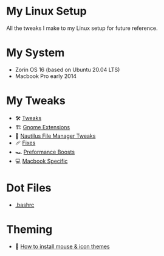 # My Linux Setup
All the tweaks I make to my Linux setup for future reference.

# My System 
- Zorin OS 16 (based on Ubuntu 20.04 LTS)
- Macbook Pro early 2014

# My Tweaks
- 🛠️ [Tweaks](Tweaks.md)
- 🏗️ [Gnome Extensions](GnomeExtensions.md)
- 📁 [Nautilus File Manager Tweaks](Nautilus.md)
- 🩹 [Fixes](Fixes.md)
- 🏎️ [Preformance Boosts](PreformanceBoosts.md)
- 💻 [Macbook Specific](MacbookSpecific.md)

# Dot Files
- [.bashrc](.bashrc)

# Theming
- 🎨 [How to install mouse & icon themes](HowToInstallMouseAndIconThemes.md)
